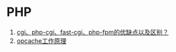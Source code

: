 # PHP

1. [cgi、php-cgi、fast-cgi、php-fpm的优缺点以及区别？](./cgi、php-cgi、fast-cgi、php-fpm的优缺点以及区别？.md)
2. [opcache工作原理](./opcache工作原理.md)

